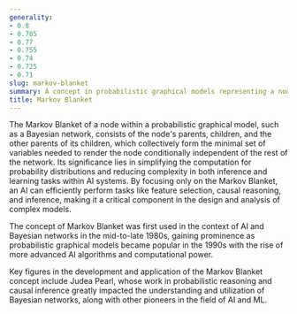 ```yaml
---
generality:
- 0.8
- 0.785
- 0.77
- 0.755
- 0.74
- 0.725
- 0.71
slug: markov-blanket
summary: A concept in probabilistic graphical models representing a node's minimal set of dependencies, crucial for inferring the node's behavior in a network.
title: Markov Blanket
---
```


The Markov Blanket of a node within a probabilistic graphical model, such as a Bayesian network, consists of the node's parents, children, and the other parents of its children, which collectively form the minimal set of variables needed to render the node conditionally independent of the rest of the network. Its significance lies in simplifying the computation for probability distributions and reducing complexity in both inference and learning tasks within AI systems. By focusing only on the Markov Blanket, an AI can efficiently perform tasks like feature selection, causal reasoning, and inference, making it a critical component in the design and analysis of complex models.

The concept of Markov Blanket was first used in the context of AI and Bayesian networks in the mid-to-late 1980s, gaining prominence as probabilistic graphical models became popular in the 1990s with the rise of more advanced AI algorithms and computational power.

Key figures in the development and application of the Markov Blanket concept include Judea Pearl, whose work in probabilistic reasoning and causal inference greatly impacted the understanding and utilization of Bayesian networks, along with other pioneers in the field of AI and ML.